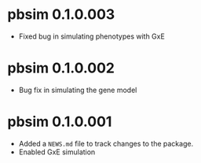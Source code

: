 # pbsim 0.1.0.003

* Fixed bug in simulating phenotypes with GxE

# pbsim 0.1.0.002

* Bug fix in simulating the gene model

# pbsim 0.1.0.001

* Added a `NEWS.md` file to track changes to the package.
* Enabled GxE simulation
